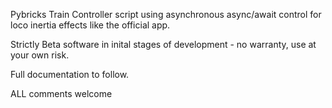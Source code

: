 Pybricks Train Controller script using asynchronous async/await control for loco inertia effects like the official app.

Strictly Beta software in inital stages of development - no warranty, use at your own risk.

Full documentation to follow.

ALL comments welcome

